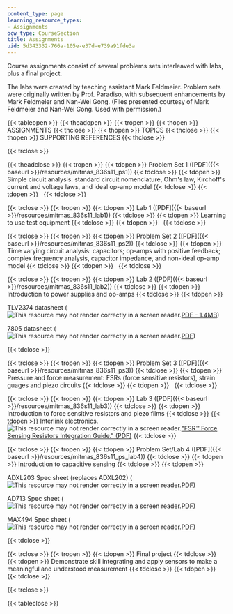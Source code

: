 ```yaml
---
content_type: page
learning_resource_types:
- Assignments
ocw_type: CourseSection
title: Assignments
uid: 5d343332-766a-105e-e37d-e739a91fde3a
---
```


Course assignments consist of several problems sets interleaved with labs, plus a final project.

The labs were created by teaching assistant Mark Feldmeier. Problem sets were originally written by Prof. Paradiso, with subsequent enhancements by Mark Feldmeier and Nan-Wei Gong. (Files presented courtesy of Mark Feldmeier and Nan-Wei Gong. Used with permission.)

{{< tableopen >}}
{{< theadopen >}}
{{< tropen >}}
{{< thopen >}}
ASSIGNMENTS
{{< thclose >}}
{{< thopen >}}
TOPICS
{{< thclose >}}
{{< thopen >}}
SUPPORTING REFERENCES
{{< thclose >}}

{{< trclose >}}

{{< theadclose >}}
{{< tropen >}}
{{< tdopen >}}
Problem Set 1 ([PDF]({{< baseurl >}}/resources/mitmas_836s11_ps1))
{{< tdclose >}}
{{< tdopen >}}
Simple circuit analysis: standard circuit nomenclature, Ohm's law, Kirchoff's current and voltage laws, and ideal op-amp model
{{< tdclose >}}
{{< tdopen >}}
 
{{< tdclose >}}

{{< trclose >}}
{{< tropen >}}
{{< tdopen >}}
Lab 1 ([PDF]({{< baseurl >}}/resources/mitmas_836s11_lab1))
{{< tdclose >}}
{{< tdopen >}}
Learning to use test equipment
{{< tdclose >}}
{{< tdopen >}}
 
{{< tdclose >}}

{{< trclose >}}
{{< tropen >}}
{{< tdopen >}}
Problem Set 2 ([PDF]({{< baseurl >}}/resources/mitmas_836s11_ps2))
{{< tdclose >}}
{{< tdopen >}}
Time varying circuit analysis: capacitors; op-amps with positive feedback; complex frequency analysis, capacitor impedance, and non-ideal op-amp model
{{< tdclose >}}
{{< tdopen >}}
 
{{< tdclose >}}

{{< trclose >}}
{{< tropen >}}
{{< tdopen >}}
Lab 2 ([PDF]({{< baseurl >}}/resources/mitmas_836s11_lab2))
{{< tdclose >}}
{{< tdopen >}}
Introduction to power supplies and op-amps
{{< tdclose >}}
{{< tdopen >}}


TLV2374 datasheet (![This resource may not render correctly in a screen reader.](/images/inacessible.gif)[PDF - 1.4MB](http://focus.ti.com/lit/ds/symlink/tlv2374.pdf))

7805 datasheet (![This resource may not render correctly in a screen reader.](/images/inacessible.gif)[PDF](https://www.sparkfun.com/datasheets/Components/LM7805.pdf))


{{< tdclose >}}

{{< trclose >}}
{{< tropen >}}
{{< tdopen >}}
Problem Set 3 ([PDF]({{< baseurl >}}/resources/mitmas_836s11_ps3))
{{< tdclose >}}
{{< tdopen >}}
Pressure and force measurement: FSRs (force sensitive resistors), strain guages and piezo circuits
{{< tdclose >}}
{{< tdopen >}}
 
{{< tdclose >}}

{{< trclose >}}
{{< tropen >}}
{{< tdopen >}}
Lab 3 ([PDF]({{< baseurl >}}/resources/mitmas_836s11_lab3))
{{< tdclose >}}
{{< tdopen >}}
Introduction to force sensitive resistors and piezo films
{{< tdclose >}}
{{< tdopen >}}
Interlink electronics.![This resource may not render correctly in a screen reader.](/images/inacessible.gif)["FSR™ Force Sensing Resistors Integration Guide." (PDF)](http://www.digikey.com/Web%20Export/Supplier%20Content/InterlinkElectronics_1027/PDF/Interlink_Electronics_Integration_Guide.pdf?redirected=1)
{{< tdclose >}}

{{< trclose >}}
{{< tropen >}}
{{< tdopen >}}
Problem Set/Lab 4 ([PDF]({{< baseurl >}}/resources/mitmas_836s11_ps_lab4))
{{< tdclose >}}
{{< tdopen >}}
Introduction to capacitive sensing
{{< tdclose >}}
{{< tdopen >}}


ADXL203 Spec sheet (replaces ADXL202) (![This resource may not render correctly in a screen reader.](/images/inacessible.gif)[PDF](http://www.analog.com/static/imported-files/data_sheets/ADXL103_203.pdf))

AD713 Spec sheet (![This resource may not render correctly in a screen reader.](/images/inacessible.gif)[PDF](http://www.analog.com/static/imported-files/data_sheets/AD713.pdf))

MAX494 Spec sheet (![This resource may not render correctly in a screen reader.](/images/inacessible.gif)[PDF](http://pdfserv.maxim-ic.com/en/ds/MAX492-MAX495.pdf))


{{< tdclose >}}

{{< trclose >}}
{{< tropen >}}
{{< tdopen >}}
Final project
{{< tdclose >}}
{{< tdopen >}}
Demonstrate skill integrating and apply sensors to make a meaningful and understood measurement
{{< tdclose >}}
{{< tdopen >}}
 
{{< tdclose >}}

{{< trclose >}}

{{< tableclose >}}
